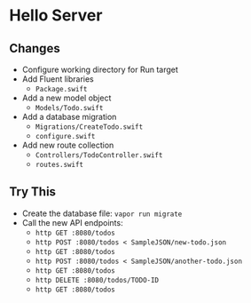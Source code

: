 # Hello Server

## Changes

- Configure working directory for Run target
- Add Fluent libraries
  - `Package.swift`
- Add a new model object
  - `Models/Todo.swift`
- Add a database migration
  - `Migrations/CreateTodo.swift`
  - `configure.swift`
- Add new route collection
  - `Controllers/TodoController.swift`
  - `routes.swift`

## Try This

- Create the database file: `vapor run migrate`
- Call the new API endpoints:
  - `http GET :8080/todos`
  - `http POST :8080/todos < SampleJSON/new-todo.json`
  - `http GET :8080/todos`
  - `http POST :8080/todos < SampleJSON/another-todo.json`
  - `http GET :8080/todos`
  - `http DELETE :8080/todos/TODO-ID`
  - `http GET :8080/todos`
